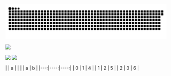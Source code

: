 <picture>
  <source media="(prefers-color-scheme: dark)" srcset="github-user-contribution.svg" />
  <source media="(prefers-color-scheme: light)" srcset="github-user-contribution.svg" />
  <img alt="github-snake" src="github-user-contribution.svg" />
</picture>

![](https://github-profile-summary-cards.vercel.app/api/cards/profile-details?username=Neko1313&theme=solarized_dark)

![](https://github-profile-summary-cards.vercel.app/api/cards/repos-per-language?username=Neko1313&theme=solarized_dark)
![](https://github-profile-summary-cards.vercel.app/api/cards/productive-time?username=Neko1313&theme=solarized_dark)

| | a | |
|    |   a |   b |
|---:|----:|----:|
|  0 |   1 |   4 |
|  1 |   2 |   5 |
|  2 |   3 |   6 |
